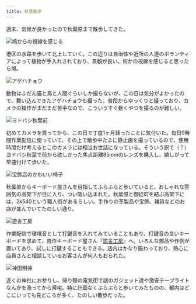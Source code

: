 ```yaml
---
title: 秋葉散歩
---
```

週末、気候が良かったので秋葉原まで散歩してきた。

![](https://lh6.googleusercontent.com/9HDsZzKGZWIacbih-utZDol03A0Tv7G9Iie0GW8Vxo8Tlg5-QV00OhMVJ0-Ac9tcsPXoGv-jA6BSR_yTuk39AmARgHw1ZGkQYZwqCSG4X6Yg3DEQonub7bh4QyhKPxAfGooWRA3MmC-F1d2LLq579qc "鳩からの視線を感じる")

港区の水路を歩いて北上していく。この辺りは自治体や近所の人達のボランティアによって植物が手入れされており、景観が良い。何かの視線を感じると思ったら鳩。

![](https://lh3.googleusercontent.com/fWdtiYPatgRA3Iq0QvTtMdfOppX1nbyq8CAEhFJtNpSy3aKsrAdPOTvgp90N91QEmY5YJGO10Pphft2MMBMGdCTA19yPX5SErNLNSciDdBLZTCMnXrvO1l4euww7f-XjETq48N36pGDq7dePThNElic "アゲハチョウ")

動物はふだん猫と鳥と人間ぐらいしか撮らないが、この日は気分がよかったので、舞い込んできたアゲハチョウも撮った。普段からゆっくりと撮っており、カメラの操作がまだまだ苦手なので、こういうすぐ動くやつを撮るのが難しい。

![](https://lh6.googleusercontent.com/EpqYtlMaffpF0b5PsZUztfWiL_gjY0nAAgIq89i9o16Yg0jh-sehwCZSU2hFxIq02OHKuInOQUhw2JJnE0gCH1leikHKudOIxhjCbxPx7me4F547uC-eK8jzEwGh8LcgOPZTFTKCs_PuNZgOyCQWpsU "ヨドバシ秋葉前")

初めてカメラを買ってから、この日で丁度1ヶ月経ったことに気付いた。毎日9時間作業配信に使っていて、その上で散歩中たまに静止画を撮っているので、使用時間だけ考えるとこのカメラには相当お世話になっている。そういう訳で（？）ヨドバシ秋葉で前から欲しかった焦点距離85mmのレンズを購入し、嬉しがって早速付けて歩いた。

![](https://lh3.googleusercontent.com/eMY7IZuyRaqnY2Ec10yqI1vmQ7j-YjOPGynrltNCkbyfx-Pp1toNIG7MwwCgk7gBcgEjxXKbp2M5qp5OWykalwKpzW-hc1J5nxcOUkGFbrsxdbayTpbCrY0HuxSZbWuosIs5d1DzJWjsC3IFyO2lquo "宝飾店のかわいい椅子")

秋葉原からキーボード屋さんを目指してふらふらと歩いていると、おしゃれな雰囲気の高架下が目に入り、つい吸い込まれた。秋葉原と御徒町を結ぶ高架下には、2k540という職人街があるらしい。手作りの革製品や宝飾、雑貨などのお店が並んでいてたのしい通り。

![](https://lh3.googleusercontent.com/SgCg_yFAnypeE_Z0odDRr54tPnxwqsFmbkw2oqe-heEotN0f6-8eZyR2_Hq8KGDUpmHBKZ6MOGWUyEXvZdDDqwgdGKpUVrrDkiqpSGKNUdcl3bU-hbZUq70Z53fI3AfROMt1dBKi7NjblWGOqFoxHhY "遊舎工房")

作業配信で環境音として打鍵音を入れてみていることもあり、打鍵音の良いキーボードを求めて、自作キーボード屋さん『[遊舎工房](https://yushakobo.jp/)』へ。いろんな部品や作例が置いてあり、試しに打鍵することもできる。店内はかなり賑わっており、熱心に店員さんと相談しているお客さんが何人もおられた。

![](https://lh4.googleusercontent.com/nphDeBM4PmP7rwk2OGXIb80bUuW9Ja4FyqSLCJx5npFA9F_-dC0sENdisti24irHiV5PU-8RZWx7Bdti1gFqwq9TWxEq5XR0-okyW6Z0PYvRagI95QbUEJ1dTvn2rcSkKUNAPgVEnHfpTouBc5_yaBI "神田明神")

近くの神社にお参りし、帰り際の電気街で謎のガジェット達や激安テープライトなんかを漁ってから帰宅。特に計画なくぶらぶらと歩いてみたものの、都内はどこにいっても見どころが多く、たのしい散歩だった。
